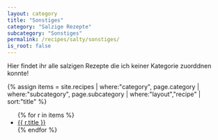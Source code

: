 ```yaml
---
layout: category
title: "Sonstiges"
category: "Salzige Rezepte"
subcategory: "Sonstiges"
permalink: /recipes/salty/sonstiges/
is_root: false
---
```


<p>Hier findet ihr alle salzigen Rezepte die ich keiner Kategorie zuorddnen konnte!</p>

{% assign items = site.recipes
  | where:"category", page.category
  | where:"subcategory", page.subcategory
  | where:"layout","recipe"
  | sort:"title" %}

<ul>
{% for r in items %}
  <li><a href="{{ r.url | relative_url }}">{{ r.title }}</a></li>
{% endfor %}
</ul>

